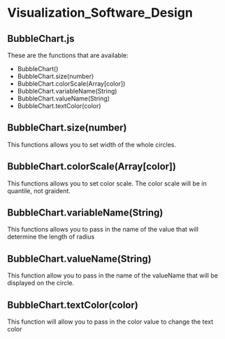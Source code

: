 # Visualization_Software_Design


## BubbleChart.js

These are the functions that are available:

- BubbleChart()
- BubbleChart.size(number)
- BubbleChart.colorScale(Array[color])
- BubbleChart.variableName(String)
- BubbleChart.valueName(String)
- BubbleChart.textColor(color)

## BubbleChart.size(number)
This functions allows you to set width of the whole circles. 

## BubbleChart.colorScale(Array[color])
This functions allows you to set color scale. 
The color scale will be in quantile, not graident. 

## BubbleChart.variableName(String)
This functions allows you to pass in the name of the value that will determine the length of radius

## BubbleChart.valueName(String)
This function allow you to pass in the name of the valueName that will be displayed on the circle.

## BubbleChart.textColor(color)
This function will allow you to pass in the color value to change the text color
